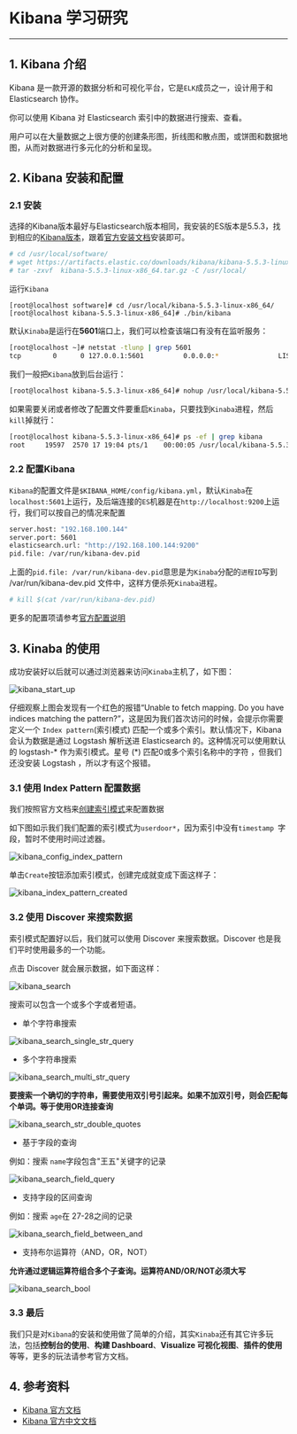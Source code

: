 # Kibana 学习研究
------------

## 1. Kibana 介绍

Kibana 是一款开源的数据分析和可视化平台，它是`ELK`成员之一，设计用于和 Elasticsearch 协作。

你可以使用 Kibana 对 Elasticsearch 索引中的数据进行搜索、查看。

用户可以在大量数据之上很方便的创建条形图，折线图和散点图，或饼图和数据地图，从而对数据进行多元化的分析和呈现。

## 2. Kibana 安装和配置

### 2.1 安装

选择的Kibana版本最好与Elasticsearch版本相同，我安装的ES版本是5.5.3，找到相应的[Kibana版本](https://www.elastic.co/guide/en/kibana/current/index.html)，跟着[官方安装文档](https://www.elastic.co/guide/en/kibana/5.5/targz.html)安装即可。

```sh
# cd /usr/local/software/
# wget https://artifacts.elastic.co/downloads/kibana/kibana-5.5.3-linux-x86_64.tar.gz
# tar -zxvf  kibana-5.5.3-linux-x86_64.tar.gz -C /usr/local/
```

运行`Kibana`

```
[root@localhost software]# cd /usr/local/kibana-5.5.3-linux-x86_64/
[root@localhost kibana-5.5.3-linux-x86_64]# ./bin/kibana
```

默认`Kinaba`是运行在**5601**端口上，我们可以检查该端口有没有在监听服务：

```sh
[root@localhost ~]# netstat -tlunp | grep 5601
tcp        0      0 127.0.0.1:5601          0.0.0.0:*               LISTEN      19272/./bin/../node
```

我们一般把`Kibana`放到后台运行：

```sh
[root@localhost kibana-5.5.3-linux-x86_64]# nohup /usr/local/kibana-5.5.3-linux-x86_64/bin/kibana &
```

如果需要关闭或者修改了配置文件要重启`Kinaba`，只要找到`Kinaba`进程，然后`kill`掉就行：

```sh
[root@localhost kibana-5.5.3-linux-x86_64]# ps -ef | grep kibana
root     19597  2570 17 19:04 pts/1    00:00:05 /usr/local/kibana-5.5.3-linux-x86_64/bin/../node/bin/node --no-warnings /usr/local/kibana-5.5.3-linux-x86_64/bin/../src/cli
```

### 2.2 配置Kibana

`Kibana`的配置文件是`$KIBANA_HOME/config/kibana.yml`，默认`Kinaba`在`localhost:5601`上运行，及后端连接的`ES`机器是在`http://localhost:9200`上运行，我们可以按自己的情况来配置

```sh
server.host: "192.168.100.144"
server.port: 5601
elasticsearch.url: "http://192.168.100.144:9200"
pid.file: /var/run/kibana-dev.pid
```

上面的`pid.file: /var/run/kibana-dev.pid`意思是为`Kinaba`分配的`进程ID`写到 /var/run/kibana-dev.pid 文件中，这样方便杀死`Kinaba`进程。

```sh
# kill $(cat /var/run/kibana-dev.pid)
```

更多的配置项请参考[官方配置说明](https://www.elastic.co/guide/en/kibana/5.5/settings.html)


## 3. Kinaba 的使用

成功安装好以后就可以通过浏览器来访问`Kinaba`主机了，如下图：

![kibana_start_up](https://github.com/dendi875/images/blob/master/Linux/kibana_start_up.png)

仔细观察上图会发现有一个红色的报错“Unable to fetch mapping. Do you have indices matching the pattern?”，这是因为我们首次访问的时候，会提示你需要定义一个 `Index pattern`(索引模式) 匹配一个或多个索引。默认情况下，Kibana 会认为数据是通过 Logstash 解析送进 Elasticsearch 的。这种情况可以使用默认的 logstash-* 作为索引模式。星号 (*) 匹配0或多个索引名称中的字符
，但我们还没安装 Logstash ，所以才有这个报错。


### 3.1 使用 Index Pattern 配置数据

我们按照官方文档来[创建索引模式](https://www.elastic.co/guide/en/kibana/5.5/index-patterns.html)来配置数据

如下图如示我们我们配置的索引模式为`userdoor*`，因为索引中没有`timestamp `字段，暂时不使用时间过滤器。

![kibana_config_index_pattern](https://github.com/dendi875/images/blob/master/Linux/kibana_config_index_pattern.png)

单击`Create`按钮添加索引模式，创建完成就变成下面这样子：

![kibana_index_pattern_created](https://github.com/dendi875/images/blob/master/Linux/kibana_index_pattern_created.png)


### 3.2 使用 Discover 来搜索数据

索引模式配置好以后，我们就可以使用 Discover 来搜索数据。Discover 也是我们平时使用最多的一个功能。

点击 Discover 就会展示数据，如下面这样：

![kibana_search](https://github.com/dendi875/images/blob/master/Linux/kibana_search.png)


搜索可以包含一个或多个字或者短语。

* 单个字符串搜索

![kibana_search_single_str_query](https://github.com/dendi875/images/blob/master/Linux/kibana_search_single_str_query.png)

* 多个字符串搜索

![kibana_search_multi_str_query](https://github.com/dendi875/images/blob/master/Linux/kibana_search_multi_str_query.png)

**要搜索一个确切的字符串，需要使用双引号引起来。如果不加双引号，则会匹配每个单词。等于使用OR连接查询**

![kibana_search_str_double_quotes](https://github.com/dendi875/images/blob/master/Linux/kibana_search_str_double_quotes.png)


* 基于字段的查询

例如：搜索 `name`字段包含"王五"关键字的记录

![kibana_search_field_query](https://github.com/dendi875/images/blob/master/Linux/kibana_search_field_query.png)

* 支持字段的区间查询

例如：搜索 `age`在 27-28之间的记录

![kibana_search_field_between_and](https://github.com/dendi875/images/blob/master/Linux/kibana_search_field_between_and.png)

* 支持布尔运算符（AND，OR，NOT）

**允许通过逻辑运算符组合多个子查询。运算符AND/OR/NOT必须大写**

![kibana_search_bool](https://github.com/dendi875/images/blob/master/Linux/kibana_search_bool.png)


### 3.3 最后

我们只是对`Kibana`的安装和使用做了简单的介绍，其实`Kinaba`还有其它许多玩法，包括**控制台的使用**、**构建 Dashboard**、**Visualize 可视化视图**、**插件的使用**等等，更多的玩法请参考官方文档。

## 4. 参考资料

- [Kibana 官方文档](https://www.elastic.co/guide/en/kibana/current/index.html)
- [Kibana 官方中文文档](https://www.elastic.co/guide/cn/kibana/current/index.html)



